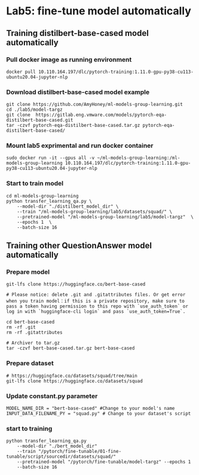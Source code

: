 # Lab5: fine-tune model automatically

## Training distilbert-base-cased model automatically

### Pull docker image as running environment
```
docker pull 10.110.164.197/dlc/pytorch-training:1.11.0-gpu-py38-cu113-ubuntu20.04-jupyter-nlp
```

### Download distilbert-base-cased model example 
```
git clone https://github.com/AmyHoney/ml-models-group-learning.git
cd ./lab5/model-targz
git clone  https://gitlab.eng.vmware.com/models/pytorch-eqa-distilbert-base-cased.git
tar -czvf pytorch-eqa-distilbert-base-cased.tar.gz pytorch-eqa-distilbert-base-cased/

```

### Mount lab5 exprimental and run docker container
```
sudo docker run -it --gpus all -v ~/ml-models-group-learning:/ml-models-group-learning 10.110.164.197/dlc/pytorch-training:1.11.0-gpu-py38-cu113-ubuntu20.04-jupyter-nlp
```

### Start to train model
```
cd ml-models-group-learning
python transfer_learning_qa.py \
    --model-dir "./distilbert_model_dir" \
    --train "/ml-models-group-learning/lab5/datasets/squad/" \
    --pretrained-model "/ml-models-group-learning/lab5/model-targz"  \
    --epochs 1  \
    --batch-size 16
```

## Training other QuestionAnswer model automatically

### Prepare model

```
git-lfs clone https://huggingface.co/bert-base-cased

# Please notice: delete .git and .gitattributes files. Or get error when you train model：if this is a private repository, make sure to pass a token having permission to this repo with `use_auth_token` or log in with `huggingface-cli login` and pass `use_auth_token=True`.

cd bert-base-cased
rm -rf .git
rm -rf .gitattributes

# Archiver to tar.gz
tar -czvf bert-base-cased.tar.gz bert-base-cased
```

### Prepare dataset

```
# https://huggingface.co/datasets/squad/tree/main
git-lfs clone https://huggingface.co/datasets/squad
```

### Update constant.py parameter

```
MODEL_NAME_DIR = "bert-base-cased" #Change to your model's name
INPUT_DATA_FILENAME_PY = "squad.py" # Change to your dataset's script
```

### start to training

```
python transfer_learning_qa.py 
    --model-dir "./bert_model_dir" 
    --train "/pytorch/fine-tunable/01-fine-tunable/script/sourcedir/datasets/squad/" 
    --pretrained-model "/pytorch/fine-tunable/model-targz" --epochs 1 
    --batch-size 16
```